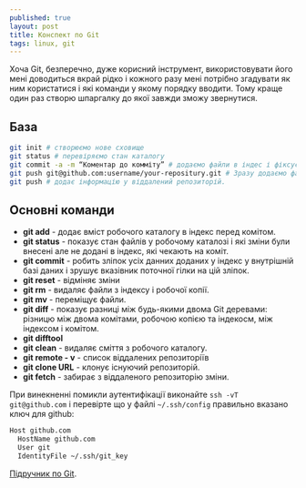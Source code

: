 ```yaml
---
published: true
layout: post
title: Конспект по Git
tags: linux, git
---
```

Хоча Git, безперечно, дуже корисний інструмент, використовувати його мені доводиться вкрай рідко і кожного разу мені потрібно згадувати як ним користатися і які команди у якому порядку вводити. Тому краще один раз створю шпаргалку до якої завжди зможу звернутися.

## База

```bash
git init # створюємо нове сховище
git status # перевіряємо стан каталогу
git commit -a -m “Коментар до комміту” # додаємо файли в індес і фіксуємо зміни
git push git@github.com:username/your-repositury.git # Зразу додаємо файли у віддалений репозиторій
git push # додає інформацію у віддалений репозиторій.
```

## Основні команди

- **git add** - додає вміст робочого каталогу в індекс перед комітом. 
- **git status** - показує стан файлів у робочому каталозі і які зміни були внесені але не додані в індекс, які чекають на коміт.
- **git commit** - робить зліпок усіх данних доданих у індекс у внутрішній базі даних і зрушує вказівник поточної гілки на цій зліпок.
- **git reset** - відміняє зміни 
- **git rm** - видаляє файли з індексу і робочої копії.
- **git mv** - переміщує файли.
- **git diff** - показує разниці між будь-якими двома Git деревами: різницю між двома комітами, робочою копією та індекосм, між індексом і комітом.
- **git difftool**
- **git clean** - видаляє сміття з робочого каталогу.
- **git remote - v** - список віддалених репозиторіїв
- **git clone URL** - клонує існуючий репозиторій.
- **git fetch** - забирає з віддаленого репозиторію зміни.

При винекненні помикли аутентифікації виконайте `ssh -vT git@github.com` і перевірте що у файлі `~/.ssh/config` правильно вказано ключ для github:
```bash
Host github.com
  HostName github.com
  User git
  IdentityFile ~/.ssh/git_key
```
 
 [Підручник по Git](https://git-scm.com/book/uk/v2).
